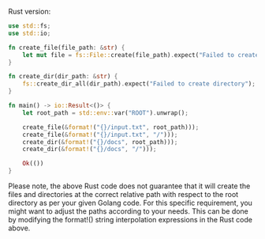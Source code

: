 Rust version:

```rust
use std::fs;
use std::io;

fn create_file(file_path: &str) {
    let mut file = fs::File::create(file_path).expect("Failed to create file");
}

fn create_dir(dir_path: &str) {
    fs::create_dir_all(dir_path).expect("Failed to create directory");
}

fn main() -> io::Result<()> {
    let root_path = std::env::var("ROOT").unwrap();

    create_file(&format!("{}/input.txt", root_path)));
    create_file(&format!("{}/input.txt", "/")));
    create_dir(&format!("{}/docs", root_path)));
    create_dir(&format!("{}/docs", "/")));

    Ok(())
}
```

Please note, the above Rust code does not guarantee that it will create the files and directories at the correct relative path with respect to the root directory as per your given Golang code.
For this specific requirement, you might want to adjust the paths according to your needs. This can be done by modifying the format!() string interpolation expressions in the Rust code above.
